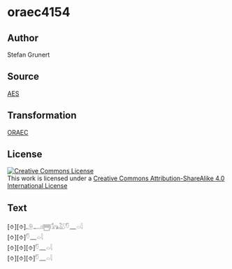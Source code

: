 # oraec4154

## Author

Stefan Grunert

## Source

[AES](https://github.com/simondschweitzer/aes)

## Transformation

[ORAEC](https://oraec.github.io/)

## License

<a rel="license" href="http://creativecommons.org/licenses/by-sa/4.0/"><img alt="Creative Commons License" style="border-width:0" src="https://i.creativecommons.org/l/by-sa/4.0/88x31.png" /></a><br />This work is licensed under a <a rel="license" href="http://creativecommons.org/licenses/by-sa/4.0/">Creative Commons Attribution-ShareAlike 4.0 International License</a>

## Text

[⯑][⯑]𓄂𓂝𓉪𓃥𓅷𓎸𓈖𓏏𓇋<br>
[⯑][⯑]𓎸𓈖𓏏𓇋<br>
[⯑][⯑][⯑]𓎸𓈖𓏏𓇋<br>
[⯑][⯑][⯑]𓎸𓈖𓏏𓇋<br>
